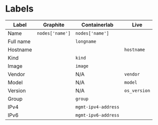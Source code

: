 # Labels

| Label     | Graphite        | Containerlab        | Live
| -----     | --------------- | ------------------- | ----
| Name      | `nodes['name']` | `nodes['name']`     |
| Full name |                 | `longname`          |
| Hostname  |                 |                     | `hostname`
| Kind      |                 | `kind`              |
| Image     |                 | `image`             |
| Vendor    |                 | N/A                 | `vendor`
| Model     |                 | N/A                 | `model`
| Version   |                 | N/A                 | `os_version`
| Group     |                 | `group`             |
| IPv4      |                 | `mgmt-ipv4-address` |
| IPv6      |                 | `mgmt-ipv6-address` |